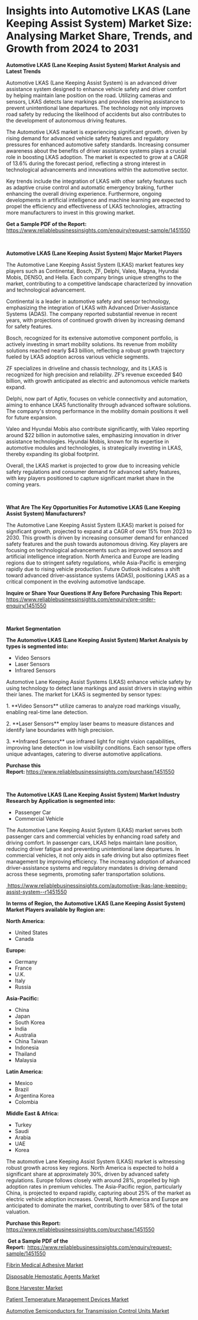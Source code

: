 <p><h1>Insights into Automotive LKAS (Lane Keeping Assist System) Market Size: Analysing Market Share, Trends, and Growth from 2024 to 2031</h1></p><p><strong>Automotive LKAS (Lane Keeping Assist System) Market Analysis and Latest Trends</strong></p>
<p><p>Automotive LKAS (Lane Keeping Assist System) is an advanced driver assistance system designed to enhance vehicle safety and driver comfort by helping maintain lane position on the road. Utilizing cameras and sensors, LKAS detects lane markings and provides steering assistance to prevent unintentional lane departures. The technology not only improves road safety by reducing the likelihood of accidents but also contributes to the development of autonomous driving features.</p><p>The Automotive LKAS market is experiencing significant growth, driven by rising demand for advanced vehicle safety features and regulatory pressures for enhanced automotive safety standards. Increasing consumer awareness about the benefits of driver assistance systems plays a crucial role in boosting LKAS adoption. The market is expected to grow at a CAGR of 13.6% during the forecast period, reflecting a strong interest in technological advancements and innovations within the automotive sector. </p><p>Key trends include the integration of LKAS with other safety features such as adaptive cruise control and automatic emergency braking, further enhancing the overall driving experience. Furthermore, ongoing developments in artificial intelligence and machine learning are expected to propel the efficiency and effectiveness of LKAS technologies, attracting more manufacturers to invest in this growing market.</p></p>
<p><strong>Get a Sample PDF of the Report:&nbsp;</strong> <a href="https://www.reliablebusinessinsights.com/enquiry/request-sample/1451550?utm_campaign=84&utm_medium=2&utm_source=Github&utm_content=ia&utm_term=03112024&utm_id=automotive-lkas-lane-keeping-assist-system">https://www.reliablebusinessinsights.com/enquiry/request-sample/1451550</a></p>
<p>&nbsp;</p>
<p><strong>Automotive LKAS (Lane Keeping Assist System) Major Market Players</strong></p>
<p><p>The Automotive Lane Keeping Assist System (LKAS) market features key players such as Continental, Bosch, ZF, Delphi, Valeo, Magna, Hyundai Mobis, DENSO, and Hella. Each company brings unique strengths to the market, contributing to a competitive landscape characterized by innovation and technological advancement.</p><p>Continental is a leader in automotive safety and sensor technology, emphasizing the integration of LKAS with Advanced Driver-Assistance Systems (ADAS). The company reported substantial revenue in recent years, with projections of continued growth driven by increasing demand for safety features.</p><p>Bosch, recognized for its extensive automotive component portfolio, is actively investing in smart mobility solutions. Its revenue from mobility solutions reached nearly $43 billion, reflecting a robust growth trajectory fueled by LKAS adoption across various vehicle segments.</p><p>ZF specializes in driveline and chassis technology, and its LKAS is recognized for high precision and reliability. ZF’s revenue exceeded $40 billion, with growth anticipated as electric and autonomous vehicle markets expand.</p><p>Delphi, now part of Aptiv, focuses on vehicle connectivity and automation, aiming to enhance LKAS functionality through advanced software solutions. The company's strong performance in the mobility domain positions it well for future expansion.</p><p>Valeo and Hyundai Mobis also contribute significantly, with Valeo reporting around $22 billion in automotive sales, emphasizing innovation in driver assistance technologies. Hyundai Mobis, known for its expertise in automotive modules and technologies, is strategically investing in LKAS, thereby expanding its global footprint.</p><p>Overall, the LKAS market is projected to grow due to increasing vehicle safety regulations and consumer demand for advanced safety features, with key players positioned to capture significant market share in the coming years.</p></p>
<p>&nbsp;</p>
<p><strong>What Are The Key Opportunities For Automotive LKAS (Lane Keeping Assist System) Manufacturers?</strong></p>
<p><p>The Automotive Lane Keeping Assist System (LKAS) market is poised for significant growth, projected to expand at a CAGR of over 15% from 2023 to 2030. This growth is driven by increasing consumer demand for enhanced safety features and the push towards autonomous driving. Key players are focusing on technological advancements such as improved sensors and artificial intelligence integration. North America and Europe are leading regions due to stringent safety regulations, while Asia-Pacific is emerging rapidly due to rising vehicle production. Future Outlook indicates a shift toward advanced driver-assistance systems (ADAS), positioning LKAS as a critical component in the evolving automotive landscape.</p></p>
<p><strong>Inquire or Share Your Questions If Any Before Purchasing This Report:</strong> <a href="https://www.reliablebusinessinsights.com/enquiry/pre-order-enquiry/1451550?utm_campaign=84&utm_medium=2&utm_source=Github&utm_content=ia&utm_term=03112024&utm_id=automotive-lkas-lane-keeping-assist-system">https://www.reliablebusinessinsights.com/enquiry/pre-order-enquiry/1451550</a></p>
<p>&nbsp;</p>
<p><strong>Market Segmentation</strong></p>
<p><strong>The Automotive LKAS (Lane Keeping Assist System) Market Analysis by types is segmented into:</strong></p>
<p><ul><li>Video Sensors</li><li>Laser Sensors</li><li>Infrared Sensors</li></ul></p>
<p><p>Automotive Lane Keeping Assist Systems (LKAS) enhance vehicle safety by using technology to detect lane markings and assist drivers in staying within their lanes. The market for LKAS is segmented by sensor types: </p><p>1. **Video Sensors** utilize cameras to analyze road markings visually, enabling real-time lane detection.</p><p>2. **Laser Sensors** employ laser beams to measure distances and identify lane boundaries with high precision.</p><p>3. **Infrared Sensors** use infrared light for night vision capabilities, improving lane detection in low visibility conditions. Each sensor type offers unique advantages, catering to diverse automotive applications.</p></p>
<p><strong>Purchase this Report:&nbsp;</strong><a href="https://www.reliablebusinessinsights.com/purchase/1451550?utm_campaign=84&utm_medium=2&utm_source=Github&utm_content=ia&utm_term=03112024&utm_id=automotive-lkas-lane-keeping-assist-system">https://www.reliablebusinessinsights.com/purchase/1451550</a></p>
<p>&nbsp;</p>
<p><strong>The Automotive LKAS (Lane Keeping Assist System) Market Industry Research by Application is segmented into:</strong></p>
<p><ul><li>Passenger Car</li><li>Commercial Vehicle</li></ul></p>
<p><p>The Automotive Lane Keeping Assist System (LKAS) market serves both passenger cars and commercial vehicles by enhancing road safety and driving comfort. In passenger cars, LKAS helps maintain lane position, reducing driver fatigue and preventing unintentional lane departures. In commercial vehicles, it not only aids in safe driving but also optimizes fleet management by improving efficiency. The increasing adoption of advanced driver-assistance systems and regulatory mandates is driving demand across these segments, promoting safer transportation solutions.</p></p>
<p><a href="https://www.reliablebusinessinsights.com/automotive-lkas-lane-keeping-assist-system--r1451550?utm_campaign=84&utm_medium=2&utm_source=Github&utm_content=ia&utm_term=03112024&utm_id=automotive-lkas-lane-keeping-assist-system">&nbsp;https://www.reliablebusinessinsights.com/automotive-lkas-lane-keeping-assist-system--r1451550</a></p>
<p><strong>In terms of Region, the Automotive LKAS (Lane Keeping Assist System) Market Players available by Region are:</strong></p>
<p>
    <p> <strong> North America: </strong>
        <ul>
            <li>United States</li>
            <li>Canada</li>
        </ul>
        </p> 
    <p> <strong> Europe: </strong>
        <ul>
            <li>Germany</li>
            <li>France</li>
            <li>U.K.</li>
            <li>Italy</li>
            <li>Russia</li>
        </ul>
        </p> 
    <p> <strong> Asia-Pacific: </strong>
        <ul>
            <li>China</li>
            <li>Japan</li>
            <li>South Korea</li>
            <li>India</li>
            <li>Australia</li>
            <li>China Taiwan</li>
            <li>Indonesia</li>
            <li>Thailand</li>
            <li>Malaysia</li>
        </ul>
        </p> 
    <p> <strong> Latin America: </strong>
        <ul>
            <li>Mexico</li>
            <li>Brazil</li>
            <li>Argentina Korea</li>
            <li>Colombia</li>
        </ul>
        </p> 
    <p> <strong> Middle East & Africa: </strong>
        <ul>
            <li>Turkey</li>
            <li>Saudi</li>
            <li>Arabia</li>
            <li>UAE</li>
            <li>Korea</li>
        </ul>
    </p>
    </p>
<p><p>The automotive Lane Keeping Assist System (LKAS) market is witnessing robust growth across key regions. North America is expected to hold a significant share at approximately 30%, driven by advanced safety regulations. Europe follows closely with around 28%, propelled by high adoption rates in premium vehicles. The Asia-Pacific region, particularly China, is projected to expand rapidly, capturing about 25% of the market as electric vehicle adoption increases. Overall, North America and Europe are anticipated to dominate the market, contributing to over 58% of the total valuation.</p></p>
<p><strong>Purchase this Report: </strong><a href="https://www.reliablebusinessinsights.com/purchase/1451550?utm_campaign=84&utm_medium=2&utm_source=Github&utm_content=ia&utm_term=03112024&utm_id=automotive-lkas-lane-keeping-assist-system">https://www.reliablebusinessinsights.com/purchase/1451550</a></p>
<p>&nbsp;<strong>Get a Sample PDF of the Report:&nbsp;&nbsp;</strong><a href="https://www.reliablebusinessinsights.com/enquiry/request-sample/1451550?utm_campaign=84&utm_medium=2&utm_source=Github&utm_content=ia&utm_term=03112024&utm_id=automotive-lkas-lane-keeping-assist-system">https://www.reliablebusinessinsights.com/enquiry/request-sample/1451550</a></p>
<p><strong></strong></p>
<p><p><a href="https://www.linkedin.com/pulse/global-fibrin-medical-adhesive-market-trends-analysis-future-y5mlf?utm_campaign=84&utm_medium=2&utm_source=Github&utm_content=ia&utm_term=03112024&utm_id=automotive-lkas-lane-keeping-assist-system">Fibrin Medical Adhesive Market</a></p><p><a href="https://www.linkedin.com/pulse/emerging-disposable-hemostatic-agents-market-opportunities-wnutf?utm_campaign=84&utm_medium=2&utm_source=Github&utm_content=ia&utm_term=03112024&utm_id=automotive-lkas-lane-keeping-assist-system">Disposable Hemostatic Agents Market</a></p><p><a href="https://issuu.com/reportprime-2/docs/bone-harvester-market-size-2030.ppt_f4f8c50c1499ec?utm_campaign=84&utm_medium=2&utm_source=Github&utm_content=ia&utm_term=03112024&utm_id=automotive-lkas-lane-keeping-assist-system">Bone Harvester Market</a></p><p><a href="https://issuu.com/reportprime-2/docs/patient-temperature-management-devi_5c539e1df7c7eb?utm_campaign=84&utm_medium=2&utm_source=Github&utm_content=ia&utm_term=03112024&utm_id=automotive-lkas-lane-keeping-assist-system">Patient Temperature Management Devices Market</a></p><p><a href="https://github.com/dowsegmspivadlk/Market-Research-Report-List-1/blob/main/automotive-semiconductors-for-transmission-control-units-market.md?utm_campaign=84&utm_medium=2&utm_source=Github&utm_content=ia&utm_term=03112024&utm_id=automotive-lkas-lane-keeping-assist-system">Automotive Semiconductors for Transmission Control Units Market</a></p></p>